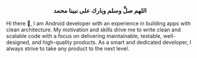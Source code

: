 <h3 align="center">اللهم صلِّ وسلم وبارك على نبينا محمد</h3>

Hi there 👋, I am Android developer with an experience in building apps with clean architecture. My motivation and skills drive me to write clean and scalable code with a focus on delivering maintainable, testable, well-designed, and high-quality products. As a smart and dedicated developer, I always strive to take any product to the next level. 
